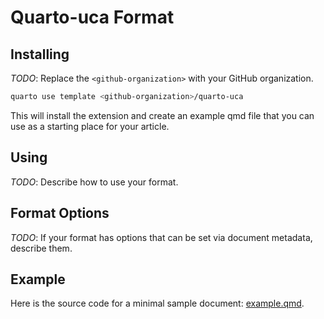 # Quarto-uca Format

## Installing

*TODO*: Replace the `<github-organization>` with your GitHub organization.

```bash
quarto use template <github-organization>/quarto-uca
```

This will install the extension and create an example qmd file that you can use as a starting place for your article.

## Using

*TODO*: Describe how to use your format.

## Format Options

*TODO*: If your format has options that can be set via document metadata, describe them.

## Example

Here is the source code for a minimal sample document: [example.qmd](example.qmd).

